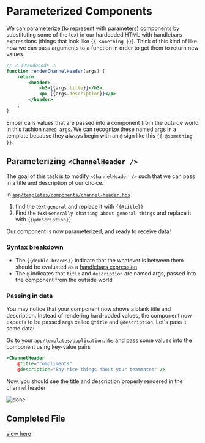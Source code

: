 # Parameterized Components

We can parameterize (to represent with parameters) components by substituting some of the text in our hardcoded HTML with handlebars expressions (things that look like `{{ something }}`). Think of this kind of like how we can pass arguments to a function in order to get them to return new values.

```jsx
// ⚠️️ Pseudocode ⚠️
function renderChannelHeader(args) {
    return
        <header>
            <h3>{{args.title}}</h3>
            <p> {{args.description}}</p>
        </header>
    ;
}
```

Ember calls values that are passed into a component from the outside world in this fashion [`named args`](https://github.com/emberjs/rfcs/blob/master/text/0276-named-args.md). We can recognize these named args in a template because they always begin with an `@` sign like this `{{ @something }}`.

## Parameterizing `<ChannelHeader />`

The goal of this task is to modify `<ChannelHeader />` such that we can pass in a title and description of our choice.

in [`app/templates/components/channel-header.hbs`](../app/templates/components/channel-header.hbs)

1.  find the text `general` and replace it with `{{@title}}`
2.  Find the text `Generally chatting about general things` and replace it with `{{@description}}`

Our component is now parameterized, and ready to receive data!

### Syntax breakdown

- The `{{double-braces}}` indicate that the whatever is between them should be evaluated as a [handlebars expression](https://handlebarsjs.com/guide/expressions.html)
- The `@` indicates that `title` and `description` are named args, passed into the component from the outside world

### Passing in data

You may notice that your component now shows a blank title and description. Instead of rendering hard-coded values, the component now expects to be passed `args` called `@title` and `@description`. Let's pass it some data:

Go to your [`app/templates/application.hbs`](../app/templates/application.hbs) and pass some values into the component using key-value pairs

```hbs
<ChannelHeader
    @title="compliments"
    @description="Say nice things about your teammates" />
```

Now, you should see the title and description properly rendered in the channel header

![done](./img/03-parameterized-components/done.png)

## Completed File

[view here](https://github.com/mike-north/ember-octane-workshop/commit/e9f0827798ef0d11bb91f1d059702738885f3028)
